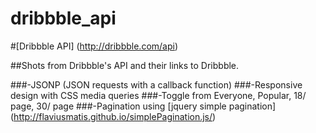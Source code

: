 dribbble_api
============

#[Dribbble API] (http://dribbble.com/api)

##Shots from Dribbble's API and their links to Dribbble.

###-JSONP (JSON requests with a callback function)
###-Responsive design with CSS media queries
###-Toggle from Everyone, Popular, 18/ page, 30/ page
###-Pagination using [jquery simple pagination] (http://flaviusmatis.github.io/simplePagination.js/)
